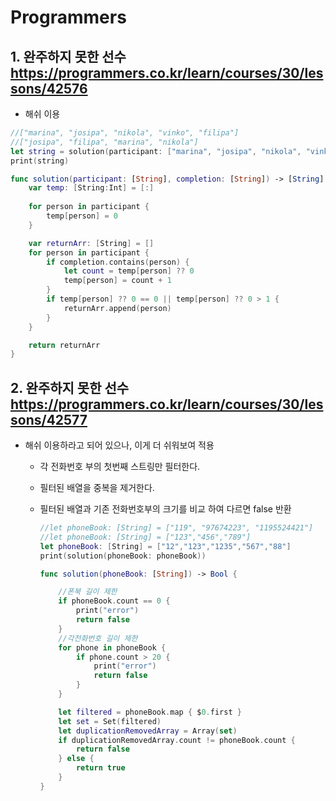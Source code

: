# Programmers

## 1. 완주하지 못한 선수 https://programmers.co.kr/learn/courses/30/lessons/42576

* 해쉬 이용 

```swift
//["marina", "josipa", "nikola", "vinko", "filipa"]
//["josipa", "filipa", "marina", "nikola"]
let string = solution(participant: ["marina", "josipa", "nikola", "vinko", "filipa", "marina"], completion: ["josipa", "filipa", "marina", "nikola"])
print(string)

func solution(participant: [String], completion: [String]) -> [String] {
    var temp: [String:Int] = [:]
    
    for person in participant {
        temp[person] = 0
    }

    var returnArr: [String] = []
    for person in participant {
        if completion.contains(person) {
            let count = temp[person] ?? 0
            temp[person] = count + 1
        }
        if temp[person] ?? 0 == 0 || temp[person] ?? 0 > 1 {
            returnArr.append(person)
        }
    }

    return returnArr
}
```

## 2. 완주하지 못한 선수 https://programmers.co.kr/learn/courses/30/lessons/42577

* 해쉬 이용하라고 되어 있으나, 이게 더 쉬워보여 적용

    * 각 전화번호 부의 첫번째 스트링만 필터한다.

    * 필터된 배열을 중복을 제거한다.
    
    * 필터된 배열과 기존 전화번호부의 크기를 비교 하여 다르면 false 반환

        ```swift
        //let phoneBook: [String] = ["119", "97674223", "1195524421"]
        //let phoneBook: [String] = ["123","456","789"]
        let phoneBook: [String] = ["12","123","1235","567","88"]
        print(solution(phoneBook: phoneBook))

        func solution(phoneBook: [String]) -> Bool {

            //폰북 길이 제한
            if phoneBook.count == 0 {
                print("error")
                return false
            }
            //각전화번호 길이 제한
            for phone in phoneBook {
                if phone.count > 20 {
                    print("error")
                    return false
                }
            }

            let filtered = phoneBook.map { $0.first }
            let set = Set(filtered)
            let duplicationRemovedArray = Array(set)
            if duplicationRemovedArray.count != phoneBook.count {
                return false
            } else {
                return true
            }
        }
        ```

